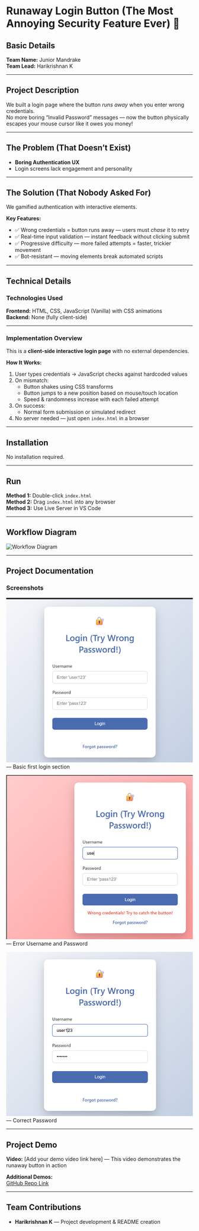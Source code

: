 # Runaway Login Button (The Most Annoying Security Feature Ever) 🎯

## Basic Details
**Team Name:** Junior Mandrake  
**Team Lead:** Harikrishnan K  

---

## Project Description
We built a login page where the button *runs away* when you enter wrong credentials.  
No more boring “Invalid Password” messages — now the button physically escapes your mouse cursor like it owes you money!

---

## The Problem (That Doesn’t Exist)
- **Boring Authentication UX**
- Login screens lack engagement and personality

---

## The Solution (That Nobody Asked For)
We gamified authentication with interactive elements.

**Key Features:**
- ✅ Wrong credentials = button runs away — users must *chase* it to retry
- ✅ Real-time input validation — instant feedback without clicking submit
- ✅ Progressive difficulty — more failed attempts = faster, trickier movement
- ✅ Bot-resistant — moving elements break automated scripts

---

## Technical Details

### Technologies Used
**Frontend:** HTML, CSS, JavaScript (Vanilla) with CSS animations  
**Backend:** None (fully client-side)

---

### Implementation Overview
This is a **client-side interactive login page** with no external dependencies.

**How It Works:**
1. User types credentials → JavaScript checks against hardcoded values
2. On mismatch:
   - Button shakes using CSS transforms
   - Button jumps to a new position based on mouse/touch location
   - Speed & randomness increase with each failed attempt
3. On success:
   - Normal form submission or simulated redirect
4. No server needed — just open `index.html` in a browser

---

## Installation
No installation required.

---

## Run
**Method 1:** Double-click `index.html`  
**Method 2:** Drag `index.html` into any browser  
**Method 3:** Use Live Server in VS Code

---

## Workflow Diagram
![Workflow Diagram](https://github.com/Harikrishnankanjingattu/FUNLOGIN/blob/main/workflow-diagram.png)

---

## Project Documentation

### Screenshots
![Basic First Login Section](https://github.com/Harikrishnankanjingattu/FUNLOGIN/blob/main/Screenshot%202025-08-09%20013414.png) — Basic first login section

![Error Username and Password](https://github.com/Harikrishnankanjingattu/FUNLOGIN/blob/main/Screenshot%202025-08-09%20013426.png) — Error Username and Password

![Correct Password](https://github.com/Harikrishnankanjingattu/FUNLOGIN/blob/main/Screenshot%202025-08-09%20013514.png) — Correct Password

---

## Project Demo
**Video:** [Add your demo video link here] — This video demonstrates the runaway button in action

**Additional Demos:**  
[GitHub Repo Link](https://github.com/Harikrishnankanjingattu/FUNLOGIN/tree/main)

---

## Team Contributions
- **Harikrishnan K** — Project development & README creation
